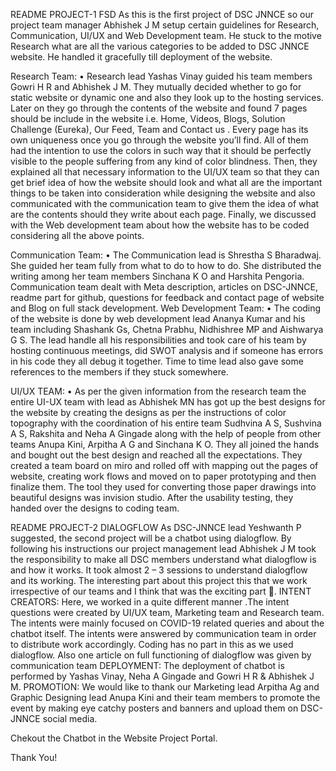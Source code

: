 README PROJECT-1 FSD
As this is the first project of DSC JNNCE  so our project team manager Abhishek J M setup certain guidelines for Research, Communication, UI/UX and Web Development team. He stuck to the motive Research what are all the various categories to be added to DSC JNNCE website. He handled it gracefully till deployment of the website.

Research Team:
•	Research lead Yashas Vinay guided his team members Gowri H R and Abhishek J M. They mutually decided whether to go for static website or dynamic one and also they look up to the hosting services. Later on they go through the contents of the website and found 7 pages should be include in the website i.e. Home, Videos, Blogs, Solution Challenge (Eureka), Our Feed, Team and Contact us . Every page has its own uniqueness once you go through the website you’ll find. All of them had the intention to use the colors in such way that it should be perfectly visible to the people suffering from any kind of color blindness. Then, they explained all that necessary information to the UI/UX team so that they can get brief idea of how the website should look and what all are the important things to be taken into consideration while designing the website and also communicated with the communication team to give them the idea of what are the contents should they write about each page. Finally, we discussed with the Web development team about how the website has to be coded considering all the above points.

Communication Team:
•	The Communication lead is Shrestha S Bharadwaj. She guided her team fully from what to do to how to do. She distributed the writing among her team members Sinchana K O and Harshita Pengoria. Communication team dealt with Meta description, articles on DSC-JNNCE, readme part for github, questions for feedback and contact page of website and Blog on full stack development.
Web Development Team:
•	The coding of the website is done by web development lead Ananya Kumar and his team including Shashank Gs, Chetna Prabhu, Nidhishree MP and Aishwarya G S. The lead handle all his responsibilities and took care of his team by hosting continuous meetings, did SWOT analysis and if someone has errors in his code they all debug it together. Time to time lead also gave some references to the members if they stuck somewhere.

UI/UX TEAM: 
•	As per the given information from the research team the entire UI-UX team with lead as Abhishek MN has got up the best designs for the website by creating the designs as per the instructions of color topography with the coordination of his entire team Sudhvina A S, Sushvina A S,  Rakshita and Neha A Gingade along with the help of people from other teams Anupa Kini, Arpitha A G and Sinchana K O. They all joined the hands and bought out the best design and reached all the expectations. They created a team board on miro and rolled off with mapping out the pages of website, creating work flows and moved on to paper prototyping and then finalize them. The tool they used for converting those paper drawings into beautiful designs was invision studio. After the usability testing, they handed over the designs to coding team.


README PROJECT-2 DIALOGFLOW
As DSC-JNNCE lead Yeshwanth P suggested, the second project will be a chatbot using dialogflow.
By following his instructions our project management lead Abhishek J M took the responsibility to make all DSC members understand what dialogflow is and how it works. It took almost 2 – 3 sessions to understand dialogflow and its working. The interesting part about this project this that we work irrespective of our teams and I think that was the exciting part .
INTENT CREATORS: Here, we worked in a quite different manner .The intent questions were created by UI/UX team, Marketing team and Research team. The intents were mainly focused on COVID-19 related queries and about the chatbot itself.
The intents were answered by communication team in order to distribute work accordingly. Coding has no part in this as we used dialogflow. Also one article on full functioning of dialogflow was given by communication team
DEPLOYMENT: The deployment of chatbot is performed by Yashas Vinay, Neha A Gingade and Gowri H R & Abhishek J M.
PROMOTION: We would like to thank our Marketing lead Arpitha Ag and Graphic Designing lead Anupa Kini and their team members to promote the event by making eye catchy posters and banners and upload them on DSC-JNNCE social media.

Chekout the Chatbot in the Website Project Portal. 

Thank You!


